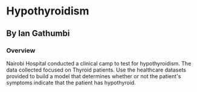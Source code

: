 # Hypothyroidism
## By **Ian Gathumbi**
### Overview 
Nairobi Hospital conducted a clinical camp to test for hypothyroidism. The data collected focused on Thyroid patients. Use the healthcare datasets provided to build a model that determines whether or not the patient's symptoms indicate that the patient has hypothyroid.
